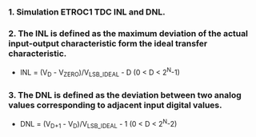 ### 1. Simulation ETROC1 TDC INL and DNL.
### 2. The INL is defined as the maximum deviation of the actual input-output characteristic form the ideal transfer characteristic.
  - INL = (V<sub>D</sub> - V<sub>ZERO</sub>)/V<sub>LSB_IDEAL</sub> - D      (0 < D < 2<sup>N</sup>-1)

### 3. The DNL is defined as the deviation between two analog values corresponding to adjacent input digital values.
  - DNL = (V<sub>D+1</sub> - V<sub>D</sub>)/V<sub>LSB_IDEAL</sub> - 1      (0 < D < 2<sup>N</sup>-2)
